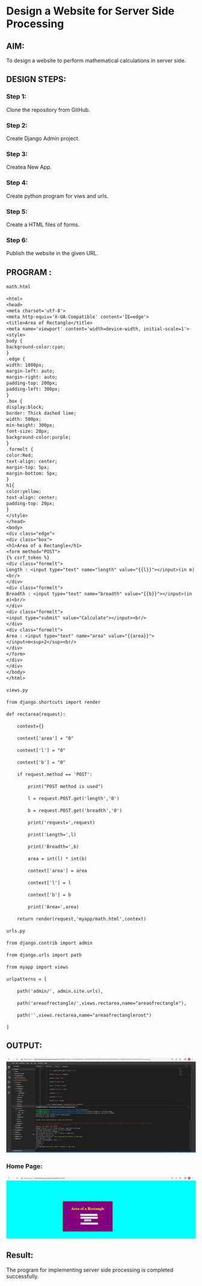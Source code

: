 # Design a Website for Server Side Processing

## AIM:
To design a website to perform mathematical calculations in server side.

## DESIGN STEPS:

### Step 1:
Clone the repository from GitHub.

### Step 2:
Create Django Admin project.

### Step 3:
Createa New App.

### Step 4:
Create python program for viws and urls.

### Step 5:
Create a HTML files of forms.

### Step 6:
Publish the website in the given URL.

## PROGRAM :
```
math.html

<html>
<head>
<meta charset='utf-8'>
<meta http-equiv='X-UA-Compatible' content='IE=edge'>
<title>Area of Rectangle</title>   
<meta name='viewport' content='width=device-width, initial-scale=1'>
<style>
body {
background-color:cyan;    
}
.edge {
width: 1080px;
margin-left: auto;
margin-right: auto;
padding-top: 200px;
padding-left: 300px;    
}
.box {
display:block;
border: Thick dashed lime;
width: 500px;
min-height: 300px;
font-size: 20px;
background-color:purple;    
}
.formelt {
color:Red;
text-align: center;
margin-top: 5px;
margin-bottom: 5px;    
}
h1{
color:yellow;
text-align: center;
padding-top: 20px;    
}
</style> 
</head>    
<body>
<div class="edge">
<div class="box">
<h1>Area of a Rectangle</h1> 
<form method="POST">
{% csrf_token %}
<div class="formelt">
Length : <input type="text" name="length" value="{{l}}"></input>(in m)<br/>
</div>
<div class="formelt">
Breadth : <input type="text" name="breadth" value="{{b}}"></input>(in m)<br/>    
</div>    
<div class="formelt">
<input type="submit" value="Calculate"></input><br/>    
</div>
<div class="formelt">
Area : <input type="text" name="area" value="{{area}}"></input>m<sup>2</sup><br/>    
</div>
</form>   
</div>    
</div>
</body>
</html>

views.py

from django.shortcuts import render

def rectarea(request):

    context={}

    context['area'] = "0"

    context['l'] = "0"

    context['b'] = "0"

    if request.method == 'POST':

        print("POST method is used")

        l = request.POST.get('length','0')

        b = request.POST.get('breadth','0')

        print('request=',request)

        print('Length=',l)

        print('Breadth=',b)

        area = int(l) * int(b)

        context['area'] = area

        context['l'] = l

        context['b'] = b

        print('Area=',area)

    return render(request,'myapp/math.html',context)

urls.py

from django.contrib import admin

from django.urls import path

from myapp import views

urlpatterns = [

    path('admin/', admin.site.urls),

    path('areaofrectangle/',views.rectarea,name="areaofrectangle"),

    path('',views.rectarea,name="areaofrectangleroot")

]
```

## OUTPUT:
![OUTPUT](./area2.png)

### Home Page:
![Home Page](./area.png)

## Result:
The program for implementing server side processing is completed successfully.

